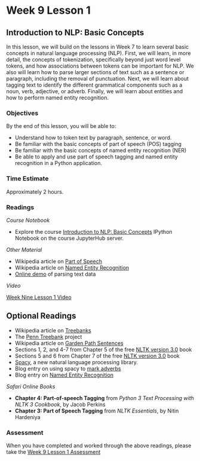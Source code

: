 # Week 9 Lesson 1 #
## Introduction to NLP: Basic Concepts ##

In this lesson, we will build on the lessons in Week 7 to learn several basic concepts in natural language processing (NLP). First, we will learn, in more detail, the concepts of tokenization, specifically beyond just word level tokens, and how associations between tokens can be important for NLP. We also will learn how to parse larger sections of text such as a sentence or paragraph, including the removal of punctuation. Next, we will learn about tagging text to identify the different grammatical components such as a noun, verb, adjective, or adverb. Finally, we will learn about entities and how to perform named entity recognition. 

### Objectives ###

By the end of this lesson, you will be able to:

- Understand how to token text by paragraph, sentence, or word.
- Be familiar with the basic concepts of part of speech (POS) tagging
- Be familiar with the basic concepts of named entity recognition (NER)
- Be able to apply and use part of speech tagging and named entity recognition in a Python application.

### Time Estimate ###

Approximately 2 hours.

### Readings ####

_Course Notebook_

- Explore the course [Introduction to NLP: Basic Concepts][l1nb] IPython Notebook on the course JupyterHub server.

_Other Material_

- Wikipedia article on [Part of Speech][wpos]
- Wikipedia article on [Named Entity Recognition][wner]
- [Online demo][dsp] of parsing text data

_Video_

[Week Nine Lesson 1 Video][lv]

## Optional Readings ##

- Wikipedia article on [Treebanks][wtb]
- The [Penn Treebank][ptb] project
- Wikipedia article on [Garden Path Sentences][wgps]
- Sections 1, 2, and 4-7 from Chapter 5 of the free [NLTK version 3.0][nltk3-5] book
- Sections 5 and 6 from Chapter 7 of the free [NLTK version 3.0][nltk3-7] book
- [Spacy][sp], a new natural language processing library.
- Blog entry on using spacy to [mark adverbs][bma]
- Blog entry on [Named Entity Recognition][yner]

_Safari Online Books_

- **Chapter 4: Part-of-speech Tagging** from _Python 3 Text Processing with NLTK 3 Cookbook_, by Jacob Perkins
- **Chapter 3: Part of Speech Tagging** from _NLTK Essentials_, by Nitin Hardeniya

### Assessment ###

When you have completed and worked through the above readings, please take the [Week 9 Lesson 1 Assessment][la]

[l1nb]: ../notebooks/intro2nlp-bc.ipynb
[la]: https://learn.illinois.edu/mod/quiz/view.php?id=1844442
[lv]: https://mediaspace.illinois.edu/media/w9l1/1_ntfthqe0
[wner]: https://en.wikipedia.org/wiki/Named-entity_recognition
[wpos]: https://en.wikipedia.org/wiki/Part-of-speech_tagging
[wtb]: https://en.wikipedia.org/wiki/Treebank
[wgps]: https://en.wikipedia.org/wiki/Garden_path_sentence

[yner]: http://blog.yhat.com/posts/named-entities-in-law-and-order-using-nlp.html

[nltk3-5]: http://www.nltk.org/book/ch05.html
[nltk3-7]: http://www.nltk.org/book/ch07.html

[bma]: https://spacy.io/tutorials/mark-adverbs
[dsp]: https://demos.explosion.ai/displacy/
[sp]: https://web.archive.org/web/20151103165613/http://spacy.io/tutorials/mark-adverbs/
[ptb]: https://web.archive.org/web/20160829023945/http://www.cis.upenn.edu/~treebank
